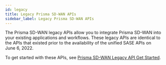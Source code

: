 ```yaml
---
id: legacy
title: Legacy Prisma SD-WAN APIs
sidebar_label: Legacy Prisma SD-WAN APIs
---
```


The Prisma SD-WAN legacy APIs allow you to integrate Prisma SD-WAN into your existing applications
and workflows. These legacy APIs are identical to the APIs that existed prior to the availability of
the unified SASE APIs on June 6, 2022.

To get started with these APIs, see
[Prisma SD-WAN Legacy API Get Started](/sdwan/docs/legacy_getstarted).
